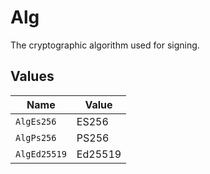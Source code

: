 # Alg

The cryptographic algorithm used for signing.


## Values

| Name         | Value        |
| ------------ | ------------ |
| `AlgEs256`   | ES256        |
| `AlgPs256`   | PS256        |
| `AlgEd25519` | Ed25519      |